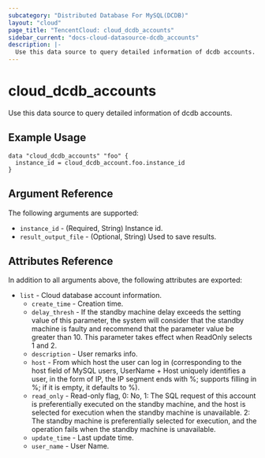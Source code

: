 ```yaml
---
subcategory: "Distributed Database For MySQL(DCDB)"
layout: "cloud"
page_title: "TencentCloud: cloud_dcdb_accounts"
sidebar_current: "docs-cloud-datasource-dcdb_accounts"
description: |-
  Use this data source to query detailed information of dcdb accounts.
---
```


# cloud_dcdb_accounts

Use this data source to query detailed information of dcdb accounts.

## Example Usage

```hcl
data "cloud_dcdb_accounts" "foo" {
  instance_id = cloud_dcdb_account.foo.instance_id
}
```

## Argument Reference

The following arguments are supported:

* `instance_id` - (Required, String) Instance id.
* `result_output_file` - (Optional, String) Used to save results.

## Attributes Reference

In addition to all arguments above, the following attributes are exported:

* `list` - Cloud database account information.
  * `create_time` - Creation time.
  * `delay_thresh` - If the standby machine delay exceeds the setting value of this parameter, the system will consider that the standby machine is faulty and recommend that the parameter value be greater than 10. This parameter takes effect when ReadOnly selects 1 and 2.
  * `description` - User remarks info.
  * `host` - From which host the user can log in (corresponding to the host field of MySQL users, UserName + Host uniquely identifies a user, in the form of IP, the IP segment ends with %; supports filling in %; if it is empty, it defaults to %).
  * `read_only` - Read-only flag, 0: No, 1: The SQL request of this account is preferentially executed on the standby machine, and the host is selected for execution when the standby machine is unavailable. 2: The standby machine is preferentially selected for execution, and the operation fails when the standby machine is unavailable.
  * `update_time` - Last update time.
  * `user_name` - User Name.



